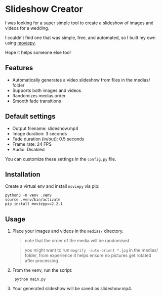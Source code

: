 # Slideshow Creator

I was looking for a super simple tool to create a slideshow of images and videos for a wedding.

I couldn’t find one that was simple, free, and automated, so I built my own using [moviepy](https://github.com/Zulko/moviepy).

Hope it helps someone else too!

## Features

- Automatically generates a video slideshow from files in the medias/ folder
- Supports both images and videos
- Randomizes medias order
- Smooth fade transitions

## Default settings

- Output filename: slideshow.mp4
- Image duration: 3 seconds
- Fade duration (in/out): 0.5 seconds
- Frame rate: 24 FPS
- Audio: Disabled

You can customize these settings in the `config.py` file.

## Installation

Create a virtual env and install `moviepy` via pip:

    python3 -m venv .venv
    source .venv/bin/activate
    pip install moviepy==2.2.1

## Usage

1. Place your images and videos in the `medias/` directory.

    > note that the order of the media will be randomised

    > you might want to run `mogrify -auto-orient *.jpg` in the medias/ folder, from experience it helps ensure no pictures get rotated after processing

2. From the venv, run the script:

        python main.py

3. Your generated slideshow will be saved as slideshow.mp4.
